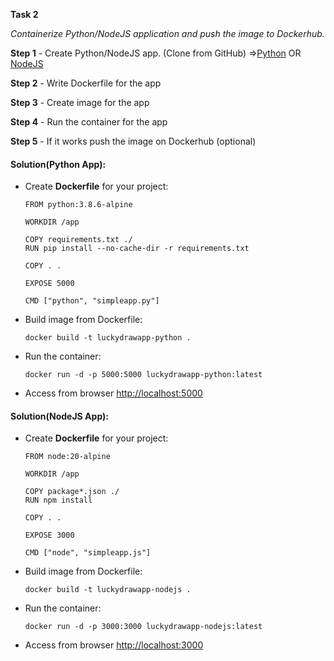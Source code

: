 **Task 2**

*Containerize Python/NodeJS application and push the image to Dockerhub.*

**Step 1** - Create Python/NodeJS app. (Clone from GitHub) =>[Python](https://github.com/sbmagar/luckydrawapp-python) OR [NodeJS](https://github.com/sbmagar/luckydrawapp-nodejs)

**Step 2** - Write Dockerfile for the app

**Step 3** - Create image for the app

**Step 4** - Run the container for the app 

**Step 5** - If it works push the image on Dockerhub (optional)


#### Solution(Python App):
- Create **Dockerfile** for your project:
    ```docker
    FROM python:3.8.6-alpine

    WORKDIR /app

    COPY requirements.txt ./
    RUN pip install --no-cache-dir -r requirements.txt

    COPY . .

    EXPOSE 5000

    CMD ["python", "simpleapp.py"]
    ```

- Build image from Dockerfile:
    ```
    docker build -t luckydrawapp-python .
    ```

- Run the container:
    ```
    docker run -d -p 5000:5000 luckydrawapp-python:latest
    ```

- Access from browser [http://localhost:5000](http://localhost:5000)

#### Solution(NodeJS App):
- Create **Dockerfile** for your project:
    ```docker
    FROM node:20-alpine

    WORKDIR /app

    COPY package*.json ./
    RUN npm install

    COPY . .

    EXPOSE 3000

    CMD ["node", "simpleapp.js"]
    ```

- Build image from Dockerfile:
    ```
    docker build -t luckydrawapp-nodejs .
    ```

- Run the container:
    ```
    docker run -d -p 3000:3000 luckydrawapp-nodejs:latest
    ```

- Access from browser [http://localhost:3000](http://localhost:3000)